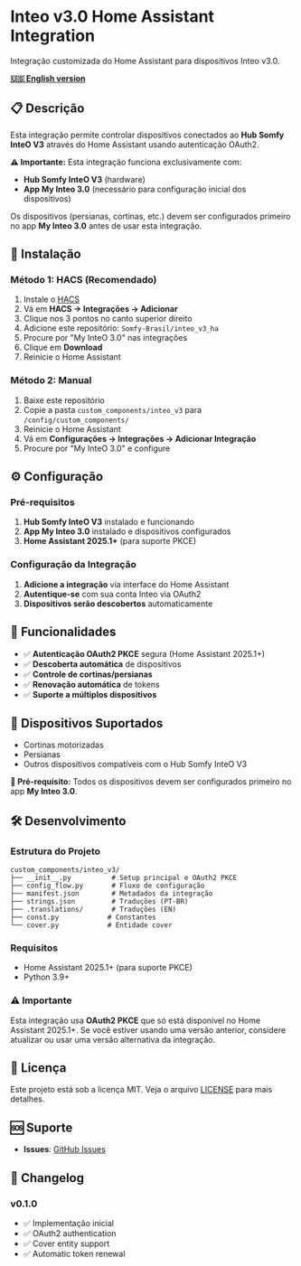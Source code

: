 # Inteo v3.0 Home Assistant Integration

Integração customizada do Home Assistant para dispositivos Inteo v3.0.

**[🇺🇸 English version](README.en.md)**

## 📋 Descrição

Esta integração permite controlar dispositivos conectados ao **Hub Somfy InteO V3** através do Home Assistant usando autenticação OAuth2.

**⚠️ Importante:** Esta integração funciona exclusivamente com:
- **Hub Somfy InteO V3** (hardware)
- **App My Inteo 3.0** (necessário para configuração inicial dos dispositivos)

Os dispositivos (persianas, cortinas, etc.) devem ser configurados primeiro no app **My Inteo 3.0** antes de usar esta integração.

## 🚀 Instalação

### Método 1: HACS (Recomendado)
1. Instale o [HACS](https://hacs.xyz/)
2. Vá em **HACS → Integrações → Adicionar**
3. Clique nos 3 pontos no canto superior direito
4. Adicione este repositório: `Somfy-Brasil/inteo_v3_ha`
5. Procure por "My InteO 3.0" nas integrações
6. Clique em **Download**
7. Reinicie o Home Assistant

### Método 2: Manual
1. Baixe este repositório
2. Copie a pasta `custom_components/inteo_v3` para `/config/custom_components/`
3. Reinicie o Home Assistant
4. Vá em **Configurações → Integrações → Adicionar Integração**
5. Procure por "My InteO 3.0" e configure

## ⚙️ Configuração

### Pré-requisitos
1. **Hub Somfy InteO V3** instalado e funcionando
2. **App My Inteo 3.0** instalado e dispositivos configurados
3. **Home Assistant 2025.1+** (para suporte PKCE)

### Configuração da Integração
1. **Adicione a integração** via interface do Home Assistant
2. **Autentique-se** com sua conta Inteo via OAuth2
3. **Dispositivos serão descobertos** automaticamente

## 🔧 Funcionalidades

- ✅ **Autenticação OAuth2 PKCE** segura (Home Assistant 2025.1+)
- ✅ **Descoberta automática** de dispositivos
- ✅ **Controle de cortinas/persianas**
- ✅ **Renovação automática** de tokens
- ✅ **Suporte a múltiplos dispositivos**

## 📱 Dispositivos Suportados

- Cortinas motorizadas
- Persianas
- Outros dispositivos compatíveis com o Hub Somfy InteO V3

**📱 Pré-requisito:** Todos os dispositivos devem ser configurados primeiro no app **My Inteo 3.0**.

## 🛠️ Desenvolvimento

### Estrutura do Projeto
```
custom_components/inteo_v3/
├── __init__.py          # Setup principal e OAuth2 PKCE
├── config_flow.py       # Fluxo de configuração
├── manifest.json        # Metadados da integração
├── strings.json         # Traduções (PT-BR)
├── .translations/       # Traduções (EN)
├── const.py            # Constantes
└── cover.py            # Entidade cover
```

### Requisitos
- Home Assistant 2025.1+ (para suporte PKCE)
- Python 3.9+

### ⚠️ Importante
Esta integração usa **OAuth2 PKCE** que só está disponível no Home Assistant 2025.1+. Se você estiver usando uma versão anterior, considere atualizar ou usar uma versão alternativa da integração.

## 📄 Licença

Este projeto está sob a licença MIT. Veja o arquivo [LICENSE](LICENSE) para mais detalhes.

## 🆘 Suporte

- **Issues**: [GitHub Issues](https://github.com/Somfy-Brasil/inteo_v3_ha/issues)

## 📝 Changelog

### v0.1.0
- ✅ Implementação inicial
- ✅ OAuth2 authentication
- ✅ Cover entity support
- ✅ Automatic token renewal 